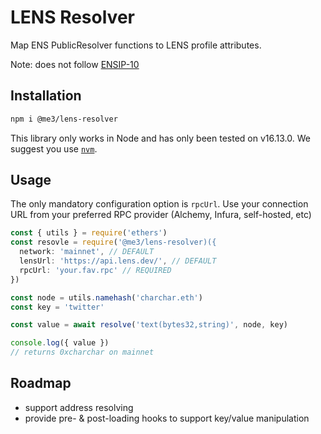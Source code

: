 # LENS Resolver

Map ENS PublicResolver functions to LENS profile attributes.

Note: does not follow [ENSIP-10](https://docs.ens.domains/ens-improvement-proposals/ensip-10-wildcard-resolution)

## Installation

```sh
npm i @me3/lens-resolver
```

This library only works in Node and has only been tested on v16.13.0. We suggest
you use [`nvm`](https://github.com/nvm-sh/nvm).

## Usage

The only mandatory configuration option is `rpcUrl`. Use your connection URL from
your preferred RPC provider (Alchemy, Infura, self-hosted, etc)

```js
const { utils } = require('ethers')
const resovle = require('@me3/lens-resolver)({
  network: 'mainnet', // DEFAULT
  lensUrl: 'https://api.lens.dev/', // DEFAULT
  rpcUrl: 'your.fav.rpc' // REQUIRED
})

const node = utils.namehash('charchar.eth')
const key = 'twitter'

const value = await resolve('text(bytes32,string)', node, key)

console.log({ value })
// returns 0xcharchar on mainnet
```

## Roadmap

* support address resolving
* provide pre- & post-loading hooks to support key/value manipulation
